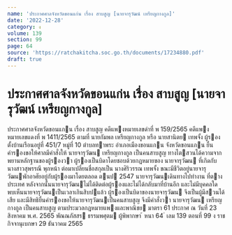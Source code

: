 ```yaml
---
name: 'ประกาศศาลจังหวัดขอนแก่น เรื่อง สาบสูญ [นายจารุวัฒน์ เหรียญกางกูล]'
date: '2022-12-28'
category: ง
volume: 139
section: 99
page: 64
source: 'https://ratchakitcha.soc.go.th/documents/17234880.pdf'
draft: true
---
```


# ประกาศศาลจังหวัดขอนแก่น เรื่อง สาบสูญ [นายจารุวัฒน์ เหรียญกางกูล]

ประกาศศาลจังหวัดขอนแกน เรื่อง สาบสูญ คดีแพงหมายเลขดําที่ พ 159/2565 คดีแพงหมายเลขแดงที่ พ 1411/2565 ตามที่ นายกัมพล เหรียญกางกูล หรือ นายสานิตย เทพจั้ง ผู้รอง ตั้งบ้านเรือนอยู่ที่ 451/7 หมู่ที่ 10 ตําบลทาพระ อําเภอเมืองขอนแกน จังหวัดขอนแกน ยื่นคํารองขอให้ศาลมีคําสั่งให้ นายจารุวัฒน เหรียญกางกูล เป็นคนสาบสูญ ทางไตสวนได้ความจากพยานหลักฐานของผู้รองวา ผู้รองเป็นบิดาโดยชอบด้วยกฎหมายของ นายจารุวัฒน ที่เกิดกับนางสาวสุพรรณี พุกหน้า ต่อมาเปลี่ยนชื่อสกุลเป็น นางศิริวรรณ เทพจั้ง ขณะมีชีวิตอยู่นายจารุวัฒนพักอาศัยอยู่กับผู้รองมาโดยตลอด ตนป 2547 นายจารุวัฒนเดินทางไปทํางาน ที่ตางประเทศ หลังจากนั้นนายจารุวัฒนไม่ได้ติดต่อผู้รองและไม่ได้กลับมาที่บ้านอีก และไม่มีบุคคลใด พบเห็นนายจารุวัฒนเป็นเวลาเกินสิบปแล้ว ผู้รองเป็นบิดาของนายจารุวัฒน จึงเป็นผู้มีสวนได้เสีย และมีสิทธิยื่นคํารองขอให้นายจารุวัฒนเป็นคนสาบสูญ จึงมีคําสั่งวา นายจารุวัฒน เหรียญกางกูล เป็นคนสาบสูญ ตามประมวลกฎหมายแพงและพาณิชย มาตรา 61 ประกาศ ณ วันที่ 23 สิงหาคม พ.ศ. 2565 พัณณภัสสร ธรรมพศุตม ผู้พิพากษา ้ หนา 64 ่ เลม 139 ตอนที่ 99 ง ราชกิจจานุเบกษา 29 ธันวาคม 2565
